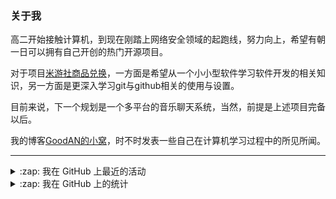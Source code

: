 ### 关于我

高二开始接触计算机，到现在刚踏上网络安全领域的起跑线，努力向上，希望有朝一日可以拥有自己开创的热门开源项目。

对于项目[米游社商品兑换](https://github.com/GOOD-AN/Mys-Exchange-Goods)，一方面是希望从一个小小型软件学习软件开发的相关知识，另一方面是更深入学习git与github相关的使用与设置。

目前来说，下一个规划是一个多平台的音乐聊天系统，当然，前提是上述项目完备以后。

我的博客[GoodAN的小窝](https://blog.goodant.top/)，时不时发表一些自己在计算机学习过程中的所见所闻。

---

<details>
  <summary>:zap: 我在 GitHub 上最近的活动</summary>
  
<!--START_SECTION:activity-->
1. 🗣 Commented on [#18](https://github.com/GOOD-AN/Mys-Exchange-Goods/issues/18) in [GOOD-AN/Mys-Exchange-Goods](https://github.com/GOOD-AN/Mys-Exchange-Goods)
2. 🗣 Commented on [#18](https://github.com/GOOD-AN/Mys-Exchange-Goods/issues/18) in [GOOD-AN/Mys-Exchange-Goods](https://github.com/GOOD-AN/Mys-Exchange-Goods)
3. ❗️ Closed issue [#14](https://github.com/MeetWq/meme-generator/issues/14) in [MeetWq/meme-generator](https://github.com/MeetWq/meme-generator)
4. 🗣 Commented on [#14](https://github.com/MeetWq/meme-generator/issues/14) in [MeetWq/meme-generator](https://github.com/MeetWq/meme-generator)
5. 🗣 Commented on [#14](https://github.com/MeetWq/meme-generator/issues/14) in [MeetWq/meme-generator](https://github.com/MeetWq/meme-generator)
<!--END_SECTION:activity-->

</details>

<details>
<summary>:zap: 我在 GitHub 上的统计</summary>

![GOOD-AN's github stats](https://github-readme-stats-umber-theta.vercel.app/api?username=GOOD-AN&count_private=true&show_icons=true&include_all_commits=true&line_height=28&card_width=400px) ![Top Langs](https://github-readme-stats-umber-theta.vercel.app/api/top-langs/?username=GOOD-AN&&layout=compact&&langs_count=6&&exclude_repo=GOOD-AN.github.io,GOOD-AN,github-readme-stats)
</details>
